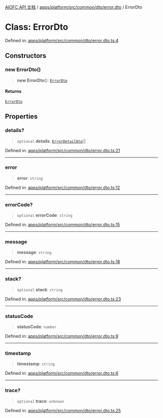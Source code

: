 [AIOFC API 文档](../../../../../../../index.md) / [apps/platform/src/common/dto/error.dto](../index.md) / ErrorDto

# Class: ErrorDto

Defined in: [apps/platform/src/common/dto/error.dto.ts:4](https://github.com/aiofc-nx/aiofc-nx-20250117/blob/67a7c164367a9389d2ffea309275a0822750a8a2/apps/platform/src/common/dto/error.dto.ts#L4)

## Constructors

### new ErrorDto()

> **new ErrorDto**(): [`ErrorDto`](ErrorDto.md)

#### Returns

[`ErrorDto`](ErrorDto.md)

## Properties

### details?

> `optional` **details**: [`ErrorDetailDto`](../../error-detail.dto/classes/ErrorDetailDto.md)[]

Defined in: [apps/platform/src/common/dto/error.dto.ts:21](https://github.com/aiofc-nx/aiofc-nx-20250117/blob/67a7c164367a9389d2ffea309275a0822750a8a2/apps/platform/src/common/dto/error.dto.ts#L21)

***

### error

> **error**: `string`

Defined in: [apps/platform/src/common/dto/error.dto.ts:12](https://github.com/aiofc-nx/aiofc-nx-20250117/blob/67a7c164367a9389d2ffea309275a0822750a8a2/apps/platform/src/common/dto/error.dto.ts#L12)

***

### errorCode?

> `optional` **errorCode**: `string`

Defined in: [apps/platform/src/common/dto/error.dto.ts:15](https://github.com/aiofc-nx/aiofc-nx-20250117/blob/67a7c164367a9389d2ffea309275a0822750a8a2/apps/platform/src/common/dto/error.dto.ts#L15)

***

### message

> **message**: `string`

Defined in: [apps/platform/src/common/dto/error.dto.ts:18](https://github.com/aiofc-nx/aiofc-nx-20250117/blob/67a7c164367a9389d2ffea309275a0822750a8a2/apps/platform/src/common/dto/error.dto.ts#L18)

***

### stack?

> `optional` **stack**: `string`

Defined in: [apps/platform/src/common/dto/error.dto.ts:23](https://github.com/aiofc-nx/aiofc-nx-20250117/blob/67a7c164367a9389d2ffea309275a0822750a8a2/apps/platform/src/common/dto/error.dto.ts#L23)

***

### statusCode

> **statusCode**: `number`

Defined in: [apps/platform/src/common/dto/error.dto.ts:9](https://github.com/aiofc-nx/aiofc-nx-20250117/blob/67a7c164367a9389d2ffea309275a0822750a8a2/apps/platform/src/common/dto/error.dto.ts#L9)

***

### timestamp

> **timestamp**: `string`

Defined in: [apps/platform/src/common/dto/error.dto.ts:6](https://github.com/aiofc-nx/aiofc-nx-20250117/blob/67a7c164367a9389d2ffea309275a0822750a8a2/apps/platform/src/common/dto/error.dto.ts#L6)

***

### trace?

> `optional` **trace**: `unknown`

Defined in: [apps/platform/src/common/dto/error.dto.ts:25](https://github.com/aiofc-nx/aiofc-nx-20250117/blob/67a7c164367a9389d2ffea309275a0822750a8a2/apps/platform/src/common/dto/error.dto.ts#L25)
